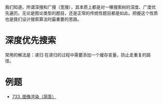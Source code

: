 我们知道，所谓深搜和广搜（宽搜），其本质上都是对一棵搜索树的深度、广度优先遍历。无论是图论类型的题目，还是正常的传统性题目都是如此。把握这个性质也是我们设计搜索算法时最重要的思路。
# 深度优先搜索
常用的解法是：递归
在递归的过程中需要添加一个缓存变量，防止走重复的路径。

# 例题
- [733. 图像渲染（简答）](https://leetcode-cn.com/problems/flood-fill/)